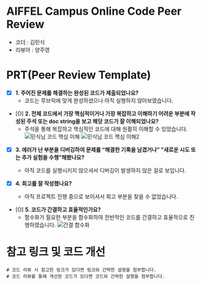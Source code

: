 # AIFFEL Campus Online Code Peer Review 
- 코더 : 김민식
- 리뷰어 : 양주영


# PRT(Peer Review Template)
- [X]  **1. 주어진 문제를 해결하는 완성된 코드가 제출되었나요?**
    - 코드는 루브릭에 맞게 완성하셨으나 아직 실행하지 않아보였습니다. 

- [O]  **2. 전체 코드에서 가장 핵심적이거나 가장 복잡하고 이해하기 어려운 부분에 작성된 
  주석 또는 doc string을 보고 해당 코드가 잘 이해되었나요?**
    - 주석을 통해 복잡하고 핵심적인 코드에 대해 원활히 이해할 수 있었습니다. 
    ![민식님 코드 핵심 이해](https://github.com/KimmyGibbs/AIFEEL_QUEST/assets/134067511/2534fc47-4ad3-4784-ad24-3ba8c6dc2403)
    ![민식님 코드 핵심 이해2](https://github.com/KimmyGibbs/AIFEEL_QUEST/assets/134067511/a7f0396c-2598-4392-b381-e22e8946333b)

- [X]  **3. 에러가 난 부분을 디버깅하여 문제를 “해결한 기록을 남겼거나” 
  ”새로운 시도 또는 추가 실험을 수행”해봤나요?**
   - 아직 코드를 실행시키지 않으셔서 디버깅이 발생하지 않은 걸로 보입니다. 
  
- [X]  **4. 회고를 잘 작성했나요?**
    - 아직 프로젝트 진행 중으로 보이셔서 회고 부분을 찾을 수 없었습니다. 
    
- [O]  **5. 코드가 간결하고 효율적인가요?**
    - 함수화가 필요한 부분을 함수화하여 전반적인 코드를 간결하고 효율적으로 진행하였습니다. 
    ![간결 함수화](https://github.com/KimmyGibbs/AIFEEL_QUEST/assets/134067511/5592dd04-214d-459f-b707-e610ae5d73ae)


# 참고 링크 및 코드 개선
```
# 코드 리뷰 시 참고한 링크가 있다면 링크와 간략한 설명을 첨부합니다.
# 코드 리뷰를 통해 개선한 코드가 있다면 코드와 간략한 설명을 첨부합니다.
```
